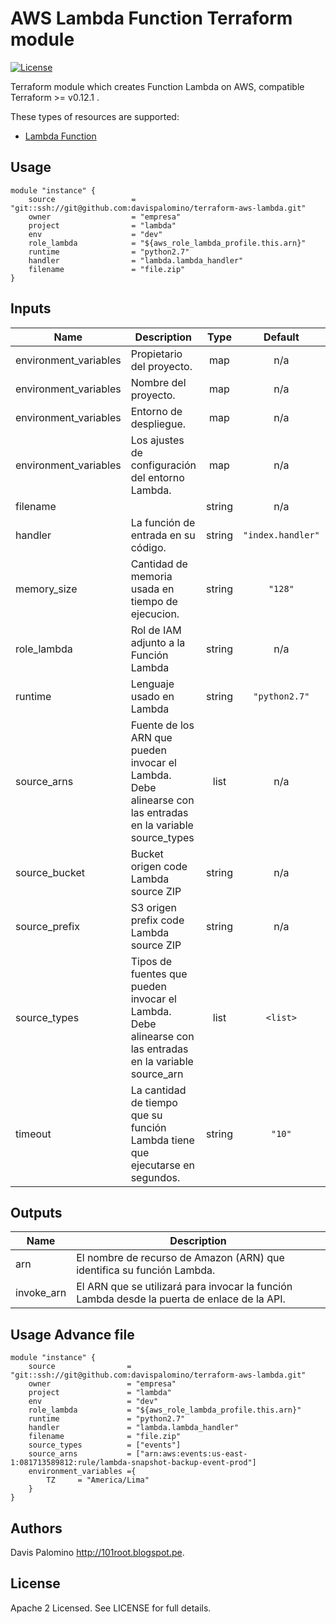 # AWS Lambda Function Terraform module
[![License](https://img.shields.io/badge/License-Apache%202.0-blue.svg)](https://opensource.org/licenses/Apache-2.0)

Terraform module which creates Function Lambda on AWS, compatible Terraform >= v0.12.1 .

These types of resources are supported:

* [Lambda Function](https://www.terraform.io/docs/providers/aws/r/lambda_function.html)


## Usage

```hcl
module "instance" {
    source                 = "git::ssh://git@github.com:davispalomino/terraform-aws-lambda.git"
    owner                  = "empresa"
    project                = "lambda"
    env                    = "dev"
    role_lambda            = "${aws_role_lambda_profile.this.arn}"
    runtime                = "python2.7"
    handler                = "lambda.lambda_handler"
    filename               = "file.zip"
}
```

## Inputs

| Name | Description | Type | Default | Required |
|------|-------------|:----:|:-----:|:-----:|
| environment\_variables | Propietario del proyecto. | map | n/a | yes |
| environment\_variables | Nombre del proyecto. | map | n/a | yes |
| environment\_variables | Entorno de despliegue. | map | n/a | yes |
| environment\_variables | Los ajustes de configuración del entorno Lambda. | map | n/a | no |
| filename |  | string | n/a | no |
| handler | La función de entrada en su código. | string | `"index.handler"` | yes |
| memory\_size | Cantidad de memoria usada en tiempo de ejecucion. | string | `"128"` | no |
| role\_lambda | Rol de IAM adjunto a la Función Lambda | string | n/a | yes |
| runtime | Lenguaje usado en Lambda | string | `"python2.7"` | yes |
| source\_arns | Fuente de los ARN que pueden invocar el Lambda. Debe alinearse con las entradas en la variable source_types | list | n/a | no |
| source\_bucket | Bucket origen code Lambda source ZIP | string | n/a | no |
| source\_prefix | S3 origen prefix code Lambda source ZIP | string | n/a | no |
| source\_types | Tipos de fuentes que pueden invocar el Lambda. Debe alinearse con las entradas en la variable source_arn | list | `<list>` | no |
| timeout | La cantidad de tiempo que su función Lambda tiene que ejecutarse en segundos. | string | `"10"` | no |

## Outputs

| Name | Description |
|------|-------------|
| arn | El nombre de recurso de Amazon (ARN) que identifica su función Lambda. |
| invoke\_arn | El ARN que se utilizará para invocar la función Lambda desde la puerta de enlace de la API. |


## Usage Advance file
```hcl
module "instance" {
    source                = "git::ssh://git@github.com:davispalomino/terraform-aws-lambda.git"
    owner                 = "empresa"
    project               = "lambda"
    env                   = "dev"
    role_lambda           = "${aws_role_lambda_profile.this.arn}"
    runtime               = "python2.7"
    handler               = "lambda.lambda_handler"
    filename              = "file.zip"
    source_types          = ["events"]
    source_arns           = ["arn:aws:events:us-east-1:081713589812:rule/lambda-snapshot-backup-event-prod"]
    environment_variables ={
        TZ     = "America/Lima"
    }
}
```
## Authors

Davis Palomino http://101root.blogspot.pe.

## License

Apache 2 Licensed. See LICENSE for full details.